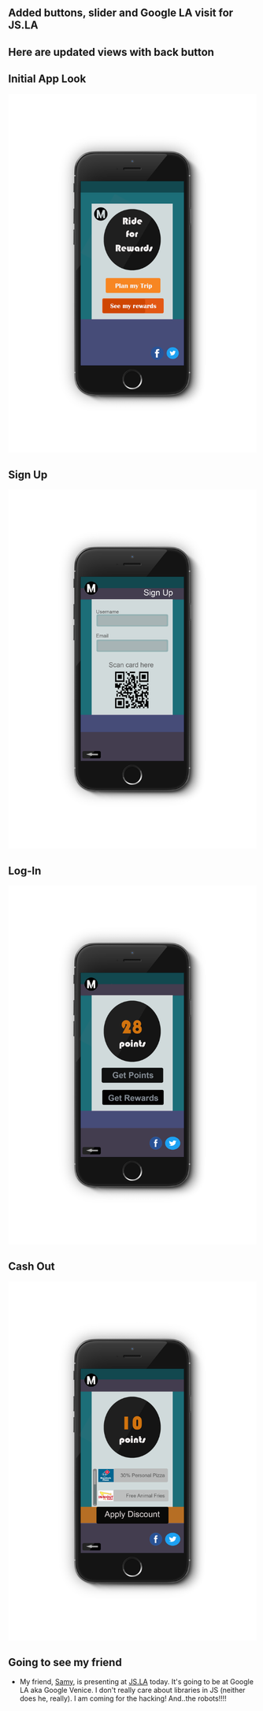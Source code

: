 ## Added buttons, slider and Google LA visit for JS.LA

## Here are updated views with back button

## Initial App Look

![Classic2](/images/product/iPhone_classic.png)

## Sign Up

![Signupphone2](/images/product/iPhone6_signup_final2.png)

## Log-In

![LogInPhone2](/images/product/iPhone6_signinexistinguser2.png)

## Cash Out

![Cash Out](/images/product/iPhone6_cashout2.png)

## Going to see my friend

- My friend, [Samy](https://github.com/samyk), is presenting at [JS.LA](http://js.la/) today.
  It's going to be at Google LA aka Google Venice.
  I don't really care about libraries in JS (neither does he, really). I am coming for the hacking!
  And..the robots!!!! 
